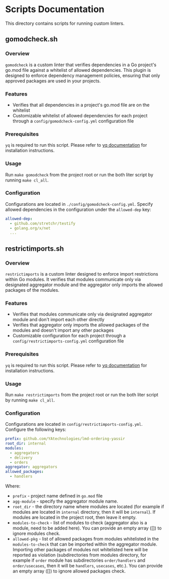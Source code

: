 # Scripts Documentation

This directory contains scripts for running custom linters.

## gomodcheck.sh

### Overview
`gomodcheck` is a custom linter that verifies dependencies in a Go project's go.mod file against a whitelist of allowed dependencies. This plugin is designed to enforce dependency management policies, ensuring that only approved packages are used in your projects.

### Features
- Verifies that all dependencies in a project's go.mod file are on the whitelist
- Customizable whitelist of allowed dependencies for each project through a `config/gomodcheck-config.yml` configuration file

### Prerequisites
`yq` is required to run this script. Please refer to [yq documentation](https://github.com/mikefarah/yq#install) for installation instructions.

### Usage
Run `make gomodcheck` from the project root or run the both liter script by running `make cl_all`.

### Configuration
Configurations are located in `./config/gomodcheck-config.yml`.
Specify allowed dependencies in the configuration under the `allowed-dep` key:
```yaml
allowed-dep:
  - github.com/stretchr/testify
  - golang.org/x/net
  ...
```

## restrictimports.sh

### Overview
`restrictimports` is a custom linter designed to enforce import restrictions within Go modules. It verifies that modules communicate only via designated aggregator module and the aggregator only imports the allowed packages of the modules.

### Features
- Verifies that modules communicate only via designated aggregator module and don't import each other directly
- Verifies that aggregator only imports the allowed packages of the modules and doesn't import any other packages
- Customizable configuration for each project through a `config/restrictimports-config.yml` configuration file

### Prerequisites
`yq` is required to run this script. Please refer to [yq documentation](https://github.com/mikefarah/yq#install) for installation instructions.

### Usage
Run `make restrictimports` from the project root or run the both liter script by running `make cl_all`.

### Configuration
Configurations are located in `config/restrictimports-config.yml`. Configure the following keys:
```yaml
prefix: github.com/YAtechnologies/lmd-ordering-yassir
root_dir: internal
modules:
  - aggregators
  - delivery
  - orders
aggregator: aggregators
allowed_packages:
  - handlers
```

Where:
- `prefix` - project name defined in `go.mod` file
- `agg-module` - specify the aggregator module name.
- `root_dir` - the directory name where modules are located (for example if modules are located in `internal` directory, then it will be `internal`). If modules are located in the project root, then leave it empty.
- `modules-to-check` - list of modules to check (aggregator also is a module, need to be added here). You can provide an empty array ([]) to ignore modules check.
- `allowed-pkg` - list of allowed packages from modules whitelisted in the `modules-to-check` that can be imported within the aggregator module. Importing other packages of modules not whitelisted here will be reported as violation (subdirectories from modules directory, for example if `order` module has subdirectories `order/handlers` and `order/usecases`, then it will be `handlers`, `usecases`, etc.). You can provide an empty array ([]) to ignore allowed packages check.
